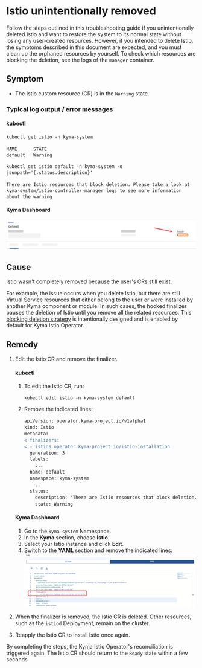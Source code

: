 # Istio unintentionally removed
Follow the steps outlined in this troubleshooting guide if you unintentionally deleted Istio and want to restore the system to its normal state without losing any user-created resources. However, if you intended to delete Istio, the symptoms described in this document are expected, and you must clean up the orphaned resources by yourself. To check which resources are blocking the deletion, see the logs of the `manager` container.

## Symptom

* The Istio custom resource (CR) is in the `Warning` state.


### Typical log output / error messages

<!-- tabs:start -->
#### **kubectl**

```
kubectl get istio -n kyma-system

NAME      STATE
default   Warning
```
```
kubectl get istio default -n kyma-system -o jsonpath='{.status.description}'

There are Istio resources that block deletion. Please take a look at kyma-system/istio-controller-manager logs to see more information about the warning
```
#### **Kyma Dashboard**

![Istio CR in the Warning state](../../../assets/istio-cr-warning-state.svg)
<!-- tabs:end -->

## Cause

Istio wasn't completely removed because the user's CRs still exist.

For example, the issue occurs when you delete Istio, but there are still Virtual Service resources that either belong to the user or were installed by another Kyma component or module. In such cases, the hooked finalizer pauses the deletion of Istio until you remove all the related resources. This [blocking deletion strategy](https://github.com/kyma-project/community/issues/765) is intentionally designed and is enabled by default for Kyma Istio Operator.


## Remedy

1. Edit the Istio CR and remove the finalizer.

    <!-- tabs:start -->
    #### **kubectl**

    1. To edit the Istio CR, run:
        ```
        kubectl edit istio -n kyma-system default
        ```
    2. Remove the indicated lines:
        ```diff
        apiVersion: operator.kyma-project.io/v1alpha1
        kind: Istio
        metadata:
        < finalizers:
        < - istios.operator.kyma-project.io/istio-installation
          generation: 3
          labels:
            ...
          name: default
          namespace: kyma-system
            ...
          status:
            description: 'There are Istio resources that block deletion. Please take a look at kyma-system/istio-controller-manager logs to see more information about the warning'
            state: Warning
        ```
    
    #### **Kyma Dashboard**

    1. Go to the `kyma-system` Namespace. 
    2. In the **Kyma** section, choose **Istio**.
    3. Select your Istio instance and click **Edit**.
    4. Switch to the **YAML** section and remove the indicated lines:
      ![Remove the finalizers from the Istio CR](../../../assets/istio-cr-delete-finalizers.svg)
    <!-- tabs:end -->


2. When the finalizer is removed, the Istio CR is deleted. Other resources, such as the `istiod` Deployment, remain on the cluster.

3. Reapply the Istio CR to install Istio once again.

By completing the steps, the Kyma Istio Operator's reconciliation is triggered again. The Istio CR should return to the `Ready` state within a few seconds.
